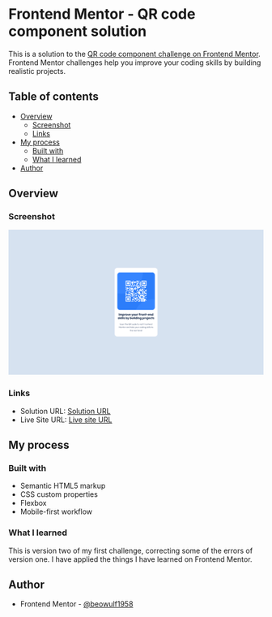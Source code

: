 # Frontend Mentor - QR code component solution

This is a solution to the [QR code component challenge on Frontend Mentor](https://www.frontendmentor.io/challenges/qr-code-component-iux_sIO_H). Frontend Mentor challenges help you improve your coding skills by building realistic projects.

## Table of contents

- [Overview](#overview)
  - [Screenshot](#screenshot)
  - [Links](#links)
- [My process](#my-process)
  - [Built with](#built-with)
  - [What I learned](#what-i-learned)
- [Author](#author)

## Overview

### Screenshot

![Screenshot](images/Screenshot%202023-11-10%20Frontend%20Mentor%20QR%20code%20component.png)

### Links

- Solution URL: [Solution URL](https://www.frontendmentor.io/challenges/qr-code-component-iux_sIO_H/hub?share=true)
- Live Site URL: [Live site URL](https://cerulean-sopapillas-287398.netlify.app/)

## My process

### Built with

- Semantic HTML5 markup
- CSS custom properties
- Flexbox
- Mobile-first workflow

### What I learned

This is version two of my first challenge, correcting some of the errors of version one. I have applied the things I have learned on Frontend Mentor.

## Author

- Frontend Mentor - [@beowulf1958](https://www.frontendmentor.io/profile/beowulf1958)
